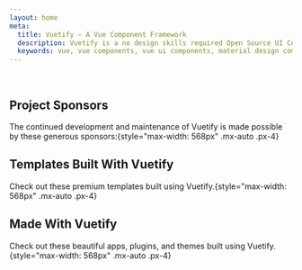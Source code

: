 ```yaml
---
layout: home
meta:
  title: Vuetify — A Vue Component Framework
  description: Vuetify is a no design skills required Open Source UI Component Framework for Vue. It provides you with all of the tools necessary to create beautiful content rich web applications.
  keywords: vue, vue components, vue ui components, material design components, vuetify, component framework, component library
---
```


<HomeEntry />

<v-divider />

<HomeFeatures class="py-16" />

<HomeStats class="mb-16" />

<v-divider />

<HomeComponentGallery class="py-16" />

<v-divider />

<HomeSpecialSponsor />

<br>

## Project Sponsors

The continued development and maintenance of Vuetify is made possible by these generous sponsors:{style="max-width: 568px" .mx-auto .px-4}

<HomeSponsors />

<v-divider style="max-width: 500px;" class="mx-auto my-16" />

## Templates Built With Vuetify

Check out these premium templates built using Vuetify.{style="max-width: 568px" .mx-auto .px-4}

<DocPremiumThemesGallery />

<v-divider style="max-width: 500px;" class="mx-auto my-16" />

## Made With Vuetify

Check out these beautiful apps, plugins, and themes built using Vuetify.{style="max-width: 568px" .mx-auto .px-4}

<DocMadeWithVuetifyGallery class="pa-3 mb-4" />

<DocMadeWithVuetifyLink />

<br>
<br>
<br>

<HomeEpicmaxSupport />
